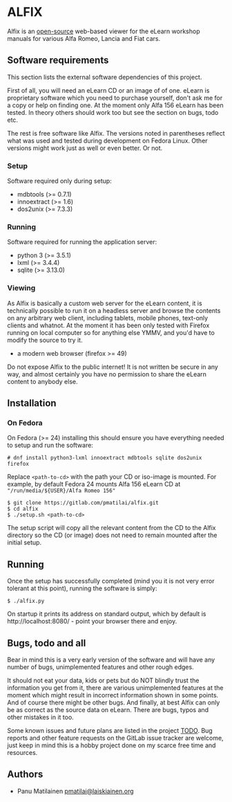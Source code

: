 # ALFIX #

Alfix is an [open-source](COPYING.md) web-based viewer for the eLearn
workshop manuals for various Alfa Romeo, Lancia and Fiat cars.

## Software requirements ##

This section lists the external software dependencies of this project.

First of all, you will need an eLearn CD or an image of of one.
eLearn is proprietary software which you need to purchase yourself,
don't ask me for a copy or help on finding one. At the moment only
Alfa 156 eLearn has been tested. In theory others should work too
but see the section on bugs, todo etc.

The rest is free software like Alfix. The versions noted in parentheses
reflect what was used and tested during development on Fedora Linux.
Other versions might work just as well or even better. Or not.

### Setup ###

Software required only during setup:

* mdbtools  (>= 0.7.1)
* innoextract (>= 1.6)
* dos2unix (>= 7.3.3)

### Running ###

Software required for running the application server:

* python 3 (>= 3.5.1)
* lxml (>= 3.4.4)
* sqlite (>= 3.13.0)

### Viewing ###

As Alfix is basically a custom web server for the eLearn content,
it is technically possible to run it on a headless server and browse the
contents on any arbitrary web client, including tablets, mobile phones,
text-only clients and whatnot. At the moment it has been only tested
with Firefox running on local computer so for anything else YMMV,
and you'd have to modify the source to try it.

* a modern web browser (firefox >= 49)

Do not expose Alfix to the public internet! It is not written 
be secure in any way, and almost certainly you have no permission to
share the eLearn content to anybody else.

## Installation ##

### On Fedora
On Fedora (>= 24) installing this should ensure you have everything
needed to setup and run the software:

    # dnf install python3-lxml innoextract mdbtools sqlite dos2unix firefox

Replace `<path-to-cd>` with the path your CD or iso-image is mounted.
For example, by default Fedora 24 mounts Alfa 156 eLearn CD at
`"/run/media/${USER}/Alfa Romeo 156"`

    $ git clone https://gitlab.com/pmatilai/alfix.git
    $ cd alfix
    $ ./setup.sh <path-to-cd>

The setup script will copy all the relevant content from the CD to
the Alfix directory so the CD (or image) does not need to remain mounted
after the initial setup.

## Running ##

Once the setup has successfully completed (mind you it is not very
error tolerant at this point), running the software is simply:

    $ ./alfix.py

On startup it prints its address on standard output, which by default is
http://localhost:8080/ - point your browser there and enjoy.

## Bugs, todo and all ##

Bear in mind this is a very early version of the software and
will have any number of bugs, unimplemented features and other rough
edges. 

It should not eat your data, kids or pets but do NOT blindly trust
the information you get from it, there are various unimplemented
features at the moment which might result in incorrect information
shown in some points. And of course there might be other bugs.
And finally, at best Alfix can only be as correct as the source data
on eLearn. There are bugs, typos and other mistakes in it too.

Some known issues and future plans are listed in the project [TODO](TODO.md).
Bug reports and other feature requests on the GitLab issue tracker are
welcome, just keep in mind this is a hobby project done on my scarce
free time and resources.

## Authors

* Panu Matilainen <pmatilai@laiskiainen.org>

